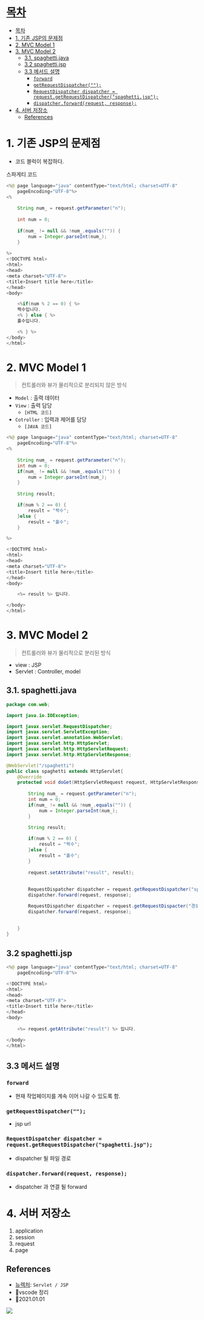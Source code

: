 # [목차](#목차)
- [목차](#목차)
- [1. 기존 JSP의 문제점](#1-기존-jsp의-문제점)
- [2. MVC Model 1](#2-mvc-model-1)
- [3. MVC Model 2](#3-mvc-model-2)
	- [3.1. spaghetti.java](#31-spaghettijava)
	- [3.2 spaghetti.jsp](#32-spaghettijsp)
	- [3.3 메서드 설명](#33-메서드-설명)
		- [`forward`](#forward)
		- [`getRequestDispatcher("");`](#getrequestdispatcher)
		- [`RequestDispatcher dispatcher = request.getRequestDispatcher("spaghetti.jsp");`](#requestdispatcher-dispatcher--requestgetrequestdispatcherspaghettijsp)
		- [`dispatcher.forward(request, response);`](#dispatcherforwardrequest-response)
- [4. 서버 저장소](#4-서버-저장소)
	- [References](#references)

# 1. 기존 JSP의 문제점

- 코드 블럭이 복잡하다.

스파게티 코드
```java
<%@ page language="java" contentType="text/html; charset=UTF-8"
	pageEncoding="UTF-8"%>
<%  
	
	String num_ = request.getParameter("n");
	
	int num = 0; 
	
	if(num_ != null && !num_.equals("")) {
		num = Integer.parseInt(num_);	
	}
	
%>
<!DOCTYPE html>
<html>
<head>
<meta charset="UTF-8">
<title>Insert title here</title>
</head>
<body>

	<%if(num % 2 == 0) { %>
	짝수입니다.
	<% } else { %>
	홀수입니다.

	<% } %>
</body>
</html>
```

# 2. MVC Model 1

> 컨트롤러와 뷰가 물리적으로 분리되지 않은 방식

- `Model` : 출력 데이터 
- `View` : 출력 담당 
  - `[HTML 코드] `
- `Cotroller` : 입력과 제어를 담당 
  - `[JAVA 코드]`


```java
<%@ page language="java" contentType="text/html; charset=UTF-8"
	pageEncoding="UTF-8"%>
<%  
	
	String num_ = request.getParameter("n");
	int num = 0; 
	if(num_ != null && !num_.equals("")) {
		num = Integer.parseInt(num_);	
	}
	
    String result;

    if(num % 2 == 0) {
        result = "짝수";
    }else {
        result = "홀수";
    }

%>

<!DOCTYPE html>
<html>
<head>
<meta charset="UTF-8">
<title>Insert title here</title>
</head>
<body>

	<%= result %> 입니다.

</body>
</html>
```

# 3. MVC Model 2
> 컨트롤러와 뷰가 물리적으로 분리된 방식

- view : JSP
- Servlet : Controller, model

## 3.1. spaghetti.java
```java
package com.web;

import java.io.IOException;

import javax.servlet.RequestDispatcher;
import javax.servlet.ServletException;
import javax.servlet.annotation.WebServlet;
import javax.servlet.http.HttpServlet;
import javax.servlet.http.HttpServletRequest;
import javax.servlet.http.HttpServletResponse;

@WebServlet("/spaghetti")
public class spaghetti extends HttpServlet{
	@Override
	protected void doGet(HttpServletRequest request, HttpServletResponse response) throws ServletException, IOException {
		
		String num_ = request.getParameter("n");
		int num = 0; 
		if(num_ != null && !num_.equals("")) {
			num = Integer.parseInt(num_);	
		}
		
	    String result;

	    if(num % 2 == 0) {
	        result = "짝수";
	    }else {
	        result = "홀수";
	    }
	    
	    request.setAttribute("result", result);
	    
	    
	    RequestDispatcher dispatcher = request.getRequestDispatcher("spaghetti.jsp");
	    dispatcher.forward(request, response);

		RequestDispatcher dispatcher = request.getRequestDispacter("경로");
		dispatcher.forward(request, response);
	    
	 
	}
}

```
## 3.2 spaghetti.jsp
```java
<%@ page language="java" contentType="text/html; charset=UTF-8"
	pageEncoding="UTF-8"%>

<!DOCTYPE html>
<html>
<head>
<meta charset="UTF-8">
<title>Insert title here</title>
</head>
<body>
	
	<%= request.getAttribute("result") %> 입니다.

</body>
</html>
```


## 3.3 메서드 설명

### `forward`
- 현재 작업페이지를 계속 이어 나갈 수 있도록 함.

### `getRequestDispatcher("");`
- jsp url

### `RequestDispatcher dispatcher = request.getRequestDispatcher("spaghetti.jsp");`
- dispatcher 될 파일 경로

### `dispatcher.forward(request, response);`
- dispatcher 과 연결 될 forward

# 4. 서버 저장소
1. application
2. session
3. request
4. page

## References
- [뉴렉처](https://www.youtube.com/watch?v=drCj2k50j_k&list=PLq8wAnVUcTFVOtENMsujSgtv2TOsMy8zd): `Servlet / JSP`
- 🎈vscode 정리
- 🎈2021.01.01

![](https://images.velog.io/images/withcolinsong/post/8dc5159f-5174-49f0-8cca-748d6cd38345/image.png)